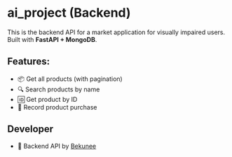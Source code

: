 # ai_project (Backend)
This is the backend API for a market application for visually impaired users.  
Built with **FastAPI + MongoDB**.

## Features:
- 📦 Get all products (with pagination)
- 🔍 Search products by name
- 🆔 Get product by ID
- 🛒 Record product purchase

## Developer
- 🔧 Backend API by [Bekunee](https://github.com/Bekunee)
